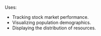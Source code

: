 Uses:
- Tracking stock market performance.
- Visualizing population demographics.
- Displaying the distribution of resources.